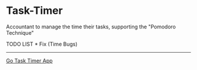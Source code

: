 Task-Timer
==========

Accountant to manage the time their tasks, supporting the "Pomodoro Technique"

TODO LIST
	* Fix (Time Bugs)
	
** **
[Go Task Timer App]

[Go Task Timer App]: http://tasktimer.bright.jit.su/